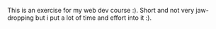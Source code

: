 This is an exercise for my web dev course :). Short and not very jaw-dropping but i put a lot of time and effort into it :).
